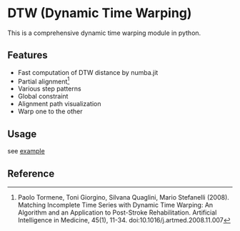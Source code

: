 # DTW (Dynamic Time Warping)
This is a comprehensive dynamic time warping module in python.

## Features
* Fast computation of DTW distance by numba.jit
* Partial alignment[^1]
* Various step patterns
* Global constraint
* Alignment path visualization
* Warp one to the other

## Usage
see [example](./example.ipynb)

## Reference
[^1]: Paolo Tormene, Toni Giorgino, Silvana Quaglini, Mario Stefanelli (2008). Matching Incomplete Time Series with Dynamic Time Warping: An Algorithm and an Application to Post-Stroke Rehabilitation. Artificial Intelligence in Medicine, 45(1), 11-34. doi:10.1016/j.artmed.2008.11.007
